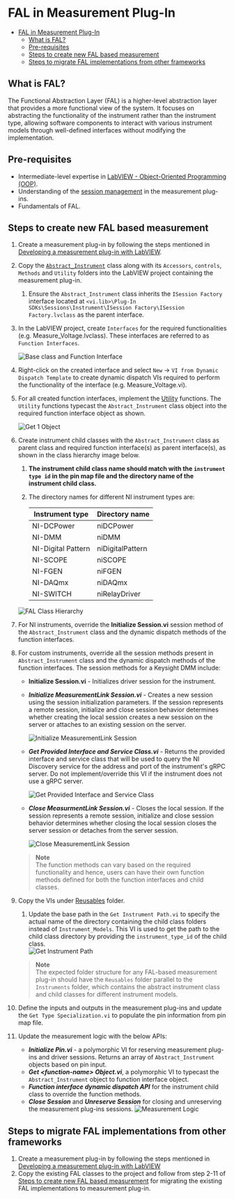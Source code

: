 # FAL in Measurement Plug-In

- [FAL in Measurement Plug-In](#fal-in-measurement-plug-in)
  - [What is FAL?](#what-is-fal)
  - [Pre-requisites](#pre-requisites)
  - [Steps to create new FAL based measurement](#steps-to-create-new-fal-based-measurement)
  - [Steps to migrate FAL implementations from other frameworks](#steps-to-migrate-fal-implementations-from-other-frameworks)

## What is FAL?

The Functional Abstraction Layer (FAL) is a higher-level abstraction layer that provides a more functional view of the system. It focuses on abstracting the functionality of the instrument rather than the instrument type, allowing software components to interact with various instrument models through well-defined interfaces without modifying the implementation.

## Pre-requisites

- Intermediate-level expertise in [LabVIEW - Object-Oriented Programming (OOP)](https://www.ni.com/en/support/documentation/supplemental/06/labview-object-oriented-programming--the-decisions-behind-the-de.html).
- Understanding of the [session management](https://www.ni.com/docs/en-US/bundle/measurementplugins/page/session-management.html) in the measurement plug-ins.
- Fundamentals of FAL.

## Steps to create new FAL based measurement

1. Create a measurement plug-in by following the steps mentioned in [Developing a measurement plug-in with LabVIEW](https://github.com/ni/measurement-plugin-labview?tab=readme-ov-file#developing-a-labview-measurement).
2. Copy the [`Abstract_Instrument`](https://github.com/NI-Measurement-Plug-Ins/abstraction-layer-labview/tree/main/Source/FAL%20Implementation/FAL/Instruments/Abstract_Instrument) class along with its `Accessors`, `controls`, `Methods` and `Utility` folders into the LabVIEW project containing the measurement plug-in.
   1. Ensure the `Abstract_Instrument` class inherits the `ISession Factory` interface located at `<vi.lib>\Plug-In SDKs\Sessions\Instrument\ISession Factory\ISession Factory.lvclass` as the parent interface.
3. In the LabVIEW project, create `Interfaces` for the required functionalities (e.g. Measure_Voltage.lvclass). These interfaces are referred to as `Function Interfaces`.

    ![Base class and Function Interface](<FAL Images/Base and Function class.png>)
4. Right-click on the created interface and select `New` -> `VI from Dynamic Dispatch Template` to create dynamic dispatch VIs required to perform the functionality of the interface (e.g. Measure_Voltage.vi).
5. For all created function interfaces, implement the [Utility](https://github.com/NI-Measurement-Plug-Ins/abstraction-layer-labview/tree/main/Source/FAL%20Implementation/FAL/Functions/Measure_Voltage/Utility) functions. The `Utility` functions typecast the `Abstract_Instrument` class object into the required function interface object as shown.

    ![Get 1 Object](<./FAL Images/Get 1 Object.png>)
6. Create instrument child classes with the `Abstract_Instrument` class as parent class and required function interface(s) as parent interface(s), as shown in the class hierarchy image below.
   1. **The instrument child class name should match with the `instrument type id` in the pin map file and the directory name of the instrument child class.**
   2. The directory names for different NI instrument types are:

        Instrument type | Directory name
        --- | ---
        NI-DCPower | niDCPower
        NI-DMM | niDMM
        NI-Digital Pattern | niDigitalPattern
        NI-SCOPE | niSCOPE
        NI-FGEN | niFGEN
        NI-DAQmx | niDAQmx
        NI-SWITCH | niRelayDriver

    ![FAL Class Hierarchy](<./FAL Images/FAL Class Hierarchy.png>)
7. For NI instruments, override the **Initialize Session.vi** session method of the `Abstract_Instrument` class and the dynamic dispatch methods of the function interfaces.
8. For custom instruments, override all the session methods present in `Abstract_Instrument` class and the dynamic dispatch methods of the function interfaces. The session methods for a Keysight DMM include:
    - **Initialize Session.vi** - Initializes driver session for the instrument.
    - ***Initialize MeasurementLink Session.vi*** - Creates a new session using the session initialization parameters. If the session represents a remote session, initialize and close session behavior determines whether creating the local session creates a new session on the server or attaches to an existing session on the server.

        ![Initialize MeasurementLink Session](<FAL Images/KeysightDmm Initialize MeasurementLink Session.png>)

    - ***Get Provided Interface and Service Class.vi*** - Returns the provided interface and service class that will be used to query the NI Discovery service for the address and port of the instrument's gRPC server. Do not implement/override this VI if the instrument does not use a gRPC server.

        ![Get Provided Interface and Service Class](<FAL Images/KeysightDmm Get Provided Interface and Service Class.png>)

    - ***Close MeasurmentLink Session.vi*** - Closes the local session. If the session represents a remote session, initialize and close session behavior determines whether closing the local session closes the server session or detaches from the server session.

        ![Close MeasurementLink Session](<FAL Images/KeysightDmm Close MeasurementLink Session.png>)

    > **Note**  
    > The function methods can vary based on the required functionality and hence, users can have their own function methods defined for both the function interfaces and child classes.
9. Copy the VIs under [Reusables](https://github.com/NI-Measurement-Plug-Ins/abstraction-layer-labview/tree/main/Source/FAL%20Implementation/FAL/Reusables) folder.
    1. Update the base path in the `Get Instrument Path.vi` to specify the actual name of the directory containing the child class folders instead of `Instrument_Models`. This VI is used to get the path to the child class directory by providing the `instrument_type_id` of the child class.  
        ![Get Instrument Path](<./FAL Images/Get Instrument Path.png>)

    > **Note**  
    > The expected folder structure for any FAL-based measurement plug-in should have the `Reusables` folder parallel to the `Instruments` folder, which contains the abstract instrument class and child classes for different instrument models.
10. Define the inputs and outputs in the measurement plug-ins and update the `Get Type Specialization.vi` to populate the pin information from pin map file.
11. Update the measurement logic with the below APIs:
    - ***Initialize Pin.vi*** - a polymorphic VI for reserving measurement plug-ins and driver sessions. Returns an array of `Abstract_Instrument` objects based on pin input.
    - ***Get \<function-name\> Object.vi***, a polymorphic VI to typecast the `Abstract_Instrument` object to function interface object.
    - ***Function interface dynamic dispatch API*** for the instrument child class to override the function methods.
    - ***Close Session*** and ***Unreserve Session*** for closing and unreserving the measurement plug-ins sessions.
    ![Measurement Logic](<FAL Images/Measurement Logic.png>)

## Steps to migrate FAL implementations from other frameworks

1. Create a measurement plug-in by following the steps mentioned in [Developing a measurement plug-in with LabVIEW](https://github.com/ni/measurement-plugin-labview?tab=readme-ov-file#developing-a-labview-measurement)
2. Copy the existing FAL classes to the project and follow from step 2-11 of [Steps to create new FAL based measurement](#steps-to-create-new-fal-based-measurement) for migrating the existing FAL implementations to measurement plug-in.
